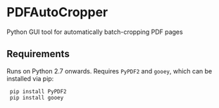 # PDFAutoCropper
Python GUI tool for automatically batch-cropping PDF pages

## Requirements
Runs on Python 2.7 onwards. Requires `PyPDF2` and `gooey`, which can be installed via pip:

     pip install PyPDF2
     pip install gooey


